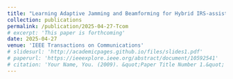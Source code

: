```yaml
---
title: "Learning Adaptive Jamming and Beamforming for Hybrid IRS-assisted Secure NOMA Transmissions"
collection: publications
permalink: /publication/2025-04-27-Tcom
# excerpt: 'This paper is forthcoming'
date: 2025-04-27
venue: 'IEEE Transactions on Communications'
# slidesurl: 'http://academicpages.github.io/files/slides1.pdf'
# paperurl: 'https://ieeexplore.ieee.org/abstract/document/10592541'
# citation: 'Your Name, You. (2009). &quot;Paper Title Number 1.&quot; <i>Journal 1</i>. 1(1).'
---
```


